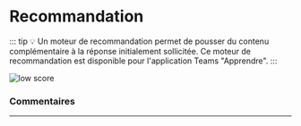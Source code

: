 # Recommandation

::: tip 💡
Un moteur de recommandation permet de pousser du contenu complémentaire à la réponse initialement sollicitée. Ce moteur de recommandation est disponible pour l'application Teams "Apprendre". 
:::

<div class="image_center">
  <img :src="$withBase('/assets/img/fr/outils/recommendation1.png')" alt="low score">
</div>


### Commentaires
---
<div id="disqus_thread"></div>

<script>

export default {
  mounted () {

    var disqus_config = function () {
      this.page.url = "https://docs.witivio.com";  // Replace PAGE_URL with your page's canonical URL variable
      this.page.identifier = "witivio_27"; // Replace PAGE_IDENTIFIER with your page's unique identifier variable
    };

(function() { // DON'T EDIT BELOW THIS LINE
var d = document, s = d.createElement('script');
s.src = 'https://docs-witivio.disqus.com/embed.js';
s.setAttribute('data-timestamp', +new Date());
(d.head || d.body).appendChild(s);
})();
  }
}
</script>
